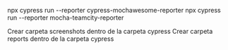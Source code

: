 npx cypress run --reporter cypress-mochawesome-reporter
npx cypress run --reporter mocha-teamcity-reporter

Crear carpeta screenshots dentro de la carpeta cypress
Crear carpeta reports dentro de la carpeta cypress